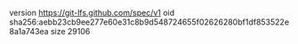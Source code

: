 version https://git-lfs.github.com/spec/v1
oid sha256:aebb23cb9ee277e60e31c8b9d548724655f02626280bf1df853522e8a1a743ea
size 29106
